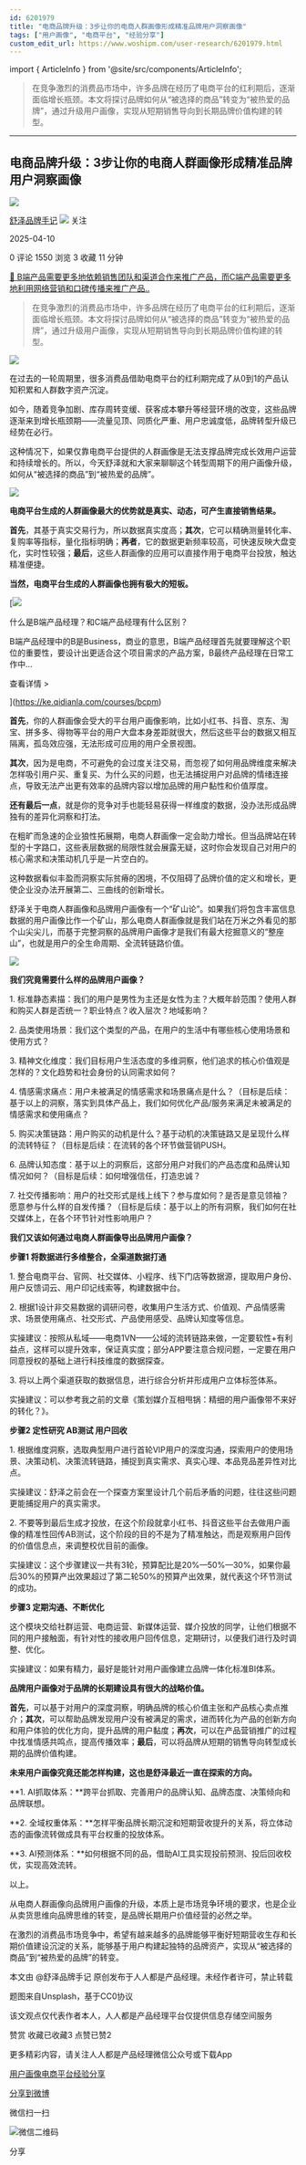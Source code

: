 ```yaml
---
id: 6201979
title: "电商品牌升级：3步让你的电商人群画像形成精准品牌用户洞察画像"
tags: ["用户画像", "电商平台", "经验分享"]
custom_edit_url: https://www.woshipm.com/user-research/6201979.html
---
```

import { ArticleInfo } from '@site/src/components/ArticleInfo';

<ArticleInfo
    author="舒泽品牌手记"
    authorLink="https://www.woshipm.com/u/1619805"
    published="2025-04-10"
    views={1550}
    comments={0}
    collects={3}
/>

> 在竞争激烈的消费品市场中，许多品牌在经历了电商平台的红利期后，逐渐面临增长瓶颈。本文将探讨品牌如何从“被选择的商品”转变为“被热爱的品牌”，通过升级用户画像，实现从短期销售导向到长期品牌价值构建的转型。

---

## 电商品牌升级：3步让你的电商人群画像形成精准品牌用户洞察画像

[![](https://static.woshipm.com/view/woshipm_api_def_20250406220654_5282.jpg?imageView2/1/w/72/h/72/q/100)](https://www.woshipm.com/u/1619805)

[舒泽品牌手记](https://www.woshipm.com/u/1619805) ![](https://static.woshipm.com/tag/1101_1@2x.png) 关注

2025-04-10

0 评论 1550 浏览 3 收藏 11 分钟

[🔗 B端产品需要更多地依赖销售团队和渠道合作来推广产品，而C端产品需要更多地利用网络营销和口碑传播来推广产品..](https://ke.qidianla.com/courses/bcpm)

> 在竞争激烈的消费品市场中，许多品牌在经历了电商平台的红利期后，逐渐面临增长瓶颈。本文将探讨品牌如何从“被选择的商品”转变为“被热爱的品牌”，通过升级用户画像，实现从短期销售导向到长期品牌价值构建的转型。

![](https://image.woshipm.com/2023/04/13/bc607a9e-d9dd-11ed-9d2f-00163e0b5ff3.jpg)

在过去的一轮周期里，很多消费品借助电商平台的红利期完成了从0到1的产品认知积累和人群数字资产沉淀。

如今，随着竞争加剧、库存周转变缓、获客成本攀升等经营环境的改变，这些品牌逐渐来到增长瓶颈期——流量见顶、同质化严重、用户忠诚度低，品牌转型升级已经势在必行。

这种情况下，如果仅靠电商平台提供的人群画像是无法支撑品牌完成长效用户运营和持续增长的。所以，今天舒泽就和大家来聊聊这个转型周期下的用户画像升级，如何从“被选择的商品”到“被热爱的品牌”。

![](https://image.woshipm.com/2025/04/09/f60873b8-1523-11f0-b4f1-00163e09d72f.jpg)

**电商平台生成的人群画像最大的优势就是真实、动态，可产生直接销售结果。**

**首先**，其基于真实交易行为，所以数据真实度高；**其次**，它可以精确测量转化率、复购率等指标，量化指标明确；**再者**，它的数据更新频率较高，可快速反映大盘变化，实时性较强；**最后**，这些人群画像的应用可以直接作用于电商平台投放，触达精准便捷。

**当然，电商平台生成的人群画像也拥有极大的短板。**

[![](https://image.woshipm.com/2023/07/27/6f50fd24-2c7f-11ee-875d-00163e0b5ff3.png)

什么是B端产品经理？和C端产品经理有什么区别？

B端产品经理中的B是Business，商业的意思，B端产品经理首先就要理解这个职位的重要性，要设计出更适合这个项目需求的产品方案，B最终产品经理在日常工作中...

查看详情 >

](https://ke.qidianla.com/courses/bcpm)

**首先**，你的人群画像会受大的平台用户画像影响，比如小红书、抖音、京东、淘宝、拼多多、得物等平台的用户大盘本身差距就很大，然后这些平台的数据又相互隔离，孤岛效应强，无法形成可应用的用户全景视图。

**其次**，因为是电商，不可避免的会过度关注交易，而忽视了如何用品牌维度来解决怎样吸引用户买、重复买、为什么买的问题，也无法捕捉用户对品牌的情绪连接点，导致无法产出更有效率的品牌内容以增加品牌的用户黏性和价值厚度。

**还有最后一点**，就是你的竞争对手也能轻易获得一样维度的数据，没办法形成品牌独有的差异化洞察和打法。

在粗旷而急速的企业狼性拓展期，电商人群画像一定会助力增长。但当品牌站在转型的十字路口，这些表层数据的局限性就会展露无疑，这时你会发现自己对用户的核心需求和决策动机几乎是一片空白的。

这种数据看似丰盈而洞察实际贫瘠的困境，不仅阻碍了品牌价值的定义和增长，更使企业没办法开展第二、三曲线的创新增长。

舒泽关于电商人群画像和品牌用户画像有一个“矿山论”。如果我们将包含丰富信息数据的用户画像比作一个矿山，那么电商人群画像就是我们站在万米之外看见的那个山尖尖儿，而基于完整洞察的品牌用户画像才是我们有最大挖掘意义的“整座山”，也就是用户的全生命周期、全流转链路价值。

![](https://image.woshipm.com/2025/04/09/1723f40a-1524-11f0-b4f1-00163e09d72f.jpg)

**我们究竟需要什么样的品牌用户画像？**

1. 标准静态素描：我们的用户是男性为主还是女性为主？大概年龄范围？使用人群和购买人群是否统一？职业特点？收入层次？地域影响？

2. 品类使用场景：我们这个类型的产品，在用户的生活中有哪些核心使用场景和使用方式？

3. 精神文化维度：我们目标用户生活态度的多维洞察，他们追求的核心价值观是怎样的？文化趋势和社会身份的认同需求如何？

4. 情感需求痛点：用户未被满足的情感需求和场景痛点是什么？（目标是后续：基于以上的洞察，落实到具体产品上，我们如何优化产品/服务来满足未被满足的情感需求和使用痛点？

5. 购买决策链路：用户购买的动机是什么？基于动机的决策链路又是呈现什么样的流转特征？（目标是后续：在流转的各个环节做营销PUSH。

6. 品牌认知态度：基于以上的洞察后，这部分用户对我们的产品态度和品牌认知情况如何？（目标是后续：如何增强信任，打造忠诚？

7. 社交传播影响：用户的社交形式是线上线下？参与度如何？是否是意见领袖？愿意参与什么样的自发传播？（目标是后续：基于以上的所有洞察，我们如何在社交媒体上，在各个环节针对性影响用户？

**我们又该如何通过电商人群画像导出品牌用户画像？**

**步骤1 将数据进行多维整合，全渠道数据打通**

1. 整合电商平台、官网、社交媒体、小程序、线下门店等数据源，提取用户身份、用户反馈词云、用户印记线索等，构建数据中台。

2. 根据1设计非交易数据的调研问卷，收集用户生活方式、价值观、产品情感需求、场景使用痛点、社交形式、产品使用感受、品牌认知度等信息。

实操建议：按照从私域——电商1VN——公域的流转链路来做，一定要软性+有利益点，这样可以提升效率，保证真实度；部分APP要注意合规问题，一定要在用户同意授权的基础上进行科技维度的数据探查。

3. 将以上两个渠道获取的数据信息，进行综合分析并形成用户立体标签体系。

实操建议：可以参考我之前的文章《策划媒介互相甩锅：精细的用户画像带不来好的转化？》。

**步骤2 定性研究 AB测试 用户回收**

1. 根据维度洞察，选取典型用户进行首轮VIP用户的深度沟通，探索用户的使用场景、决策动机、决策流转链路，捕捉到真实需求、真实心理、本品竞品差异性对比点。

实操建议：舒泽之前会在一个探查方案里设计几个前后矛盾的问题，往往这些问题更能捕捉用户的真实需求。

2. 不要等到最后生成才投放，在这个阶段就拿小红书、抖音这些平台去做用户画像的精准性回传AB测试，这个阶段的目的不是为了精准触达，而是观察用户回传的价值信息点，来调整校优目前的画像。

实操建议：这个步骤建议一共有3轮，预算配比是20%—50%—30%，如果你最后30%的预算产出效果超过了第二轮50%的预算产出效果，就代表这个环节测试的成功。

**步骤3 定期沟通、不断优化**

这个模块交给社群运营、电商运营、新媒体运营、媒介投放的同学，让他们根据不同的用户接触面，有针对性的接收用户回传信息，定期研讨，以便我们进行及时调整、优化。

实操建议：如果有精力，最好是能针对用户画像建立品牌一体化标准BI体系。

**品牌用户画像对于品牌的长期建设具有很大的战略价值。**

**首先**，可以基于对用户的深度洞察，明确品牌的核心价值主张和产品核心卖点推介；**其次**，可以帮助品牌发现用户没有被满足的需求，进而转化为产品的创新方向和用户体验的优化方向，提升品牌的用户黏度；**再次**，可以在产品营销推广的过程中找准情感共鸣点，提高传播效率；**最后**，可以将品牌从短期的销售导向转型成长期的品牌价值构建。

**未来用户画像究竟还能怎样构建，这也是舒泽最近一直在探索的方向。**

**1. AI抓取体系：**跨平台抓取、完善用户的品牌认知、品牌态度、决策倾向和品牌联想。

**2. 全域权重体系：**怎样平衡品牌长期沉淀和短期营收提升的关系，将立体动态的画像流转做成具有平台权重的投放体系。

**3. AI预测体系：**如何根据不同的品，借助AI工具实现投前预测、投后回收校优，实现高效流转。

以上。

从电商人群画像向品牌用户画像的升级，本质上是市场竞争环境的要求，也是企业从卖货思维向品牌思维的转变，是品牌长期用户价值经营的必然之举。

在激烈的消费品市场竞争中，希望有越来越多的品牌能够平衡好短期营收生存和长期价值建设沉淀的关系，能够基于用户构建起独特的品牌资产，实现从“被选择的商品”到“被热爱的品牌”的转变。

本文由 @舒泽品牌手记 原创发布于人人都是产品经理。未经作者许可，禁止转载

题图来自Unsplash，基于CC0协议

该文观点仅代表作者本人，人人都是产品经理平台仅提供信息存储空间服务

赞赏 收藏已收藏3 点赞已赞2

更多精彩内容，请关注人人都是产品经理微信公众号或下载App

[用户画像](https://www.woshipm.com/tag/%e7%94%a8%e6%88%b7%e7%94%bb%e5%83%8f)[电商平台](https://www.woshipm.com/tag/%e7%94%b5%e5%95%86%e5%b9%b3%e5%8f%b0)[经验分享](https://www.woshipm.com/tag/%e7%bb%8f%e9%aa%8c%e5%88%86%e4%ba%ab)

[分享到微博](https://service.weibo.com/share/share.php?appkey=2775287854&title=电商品牌升级：3步让你的电商人群画像形成精准品牌用户洞察画像&url=https://www.woshipm.com/user-research/6201979.html&pic=https://image.woshipm.com/2023/04/13/bc607a9e-d9dd-11ed-9d2f-00163e0b5ff3.jpg)

微信扫一扫

![微信二维码](https://api.pwmqr.com/qrcode/create/?url=https://www.woshipm.com/user-research/6201979.html)

分享
